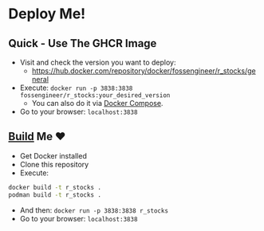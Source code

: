 # Deploy Me!

## Quick - Use The GHCR Image

* Visit and check the version you want to deploy:
    * <https://hub.docker.com/repository/docker/fossengineer/r_stocks/general>
* Execute: `docker run -p 3838:3838 fossengineer/r_stocks:your_desired_version`
    * You can also do it via [Docker Compose](https://github.com/JAlcocerT/R_Stocks/blob/main/Z_Deploy_Me/Docker-compose.yml).
* Go to your browser: `localhost:3838`


## [Build](https://fossengineer.com/building-docker-container-images/) Me ❤️

* Get Docker installed
* Clone this repository
* Execute:

```sh
docker build -t r_stocks .
podman build -t r_stocks .
```
* And then: `docker run -p 3838:3838 r_stocks`
* Go to your browser: `localhost:3838`